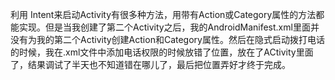 利用 Intent来启动Activity有很多种方法，用带有Action或Category属性的方法都能实现。但是当我创建了第二个Activity之后，我的AndroidManifest.xml里面并没有为我的第二个Activity创建Action和Category属性。然后在隐式启动拨打电话的时候，我在.xml文件中添加电话权限的时候放错了位置，放在了ACtivity里面了，结果调试了半天也不知道错在哪儿了，最后把位置弄好才终于完成。
